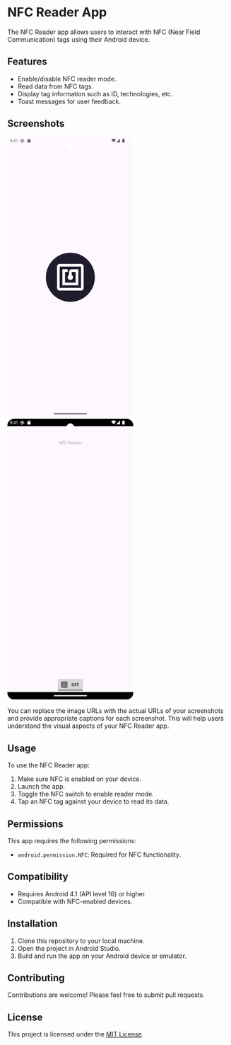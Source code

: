 # NFC Reader App

The NFC Reader app allows users to interact with NFC (Near Field Communication) tags using their Android device.

## Features

- Enable/disable NFC reader mode.
- Read data from NFC tags.
- Display tag information such as ID, technologies, etc.
- Toast messages for user feedback.

## Screenshots

<img src="https://github.com/abdelaz9z/NFC-Reader/blob/master/Screenshot_20240220_094138.png" width=285> <img src="https://github.com/abdelaz9z/NFC-Reader/blob/master/Screenshot_20240220_094158.png" width=285>

You can replace the image URLs with the actual URLs of your screenshots and provide appropriate captions for each screenshot. This will help users understand the visual aspects of your NFC Reader app.

## Usage

To use the NFC Reader app:

1. Make sure NFC is enabled on your device.
2. Launch the app.
3. Toggle the NFC switch to enable reader mode.
4. Tap an NFC tag against your device to read its data.

## Permissions

This app requires the following permissions:

- `android.permission.NFC`: Required for NFC functionality.

## Compatibility

- Requires Android 4.1 (API level 16) or higher.
- Compatible with NFC-enabled devices.

## Installation

1. Clone this repository to your local machine.
2. Open the project in Android Studio.
3. Build and run the app on your Android device or emulator.

## Contributing

Contributions are welcome! Please feel free to submit pull requests.

## License

This project is licensed under the [MIT License](LICENSE).
